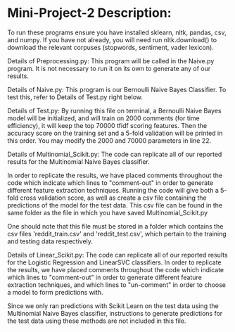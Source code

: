 # Mini-Project-2 Description:

To run these programs ensure you have installed sklearn, nltk, pandas, csv, and numpy. If you have not already, you will need run nltk.download() to download the relevant corpuses (stopwords, sentiment, vader lexicon).

Details of Preprocessing.py:
This program will be called in the Naive.py program. It is not necessary to run it on its own to generate any of our results. 

Details of Naive.py: 
This program is our Bernoulli Naive Bayes Classifier. To test this, refer to Details of Test.py right below.

Details of Test.py:
By running this file on terminal, a Bernoulli Naive Bayes model will be initialized, and will train on 2000 comments (for time efficiency), it will keep the top 70000 tfidf scoring features. Then the accuracy score on the training set and a 5-fold validation will be printed in this order. You may modify the 2000 and 70000 parameters in line 22. 


Details of Multinomial_Scikit.py:
The code can replicate all of our reported results for the Multinomial Naive Bayes classifier.

In order to replicate the results, we have placed comments throughout the code which indicate which lines to "comment-out" in order to generate different feature extraction techniques. Running the code will give both a 5-fold cross validation score, as well as create a csv file containing the predictions of the model for the test data. This csv file can be found in the same folder as the file in which you have saved Multinomial_Scikit.py

One should note that this file must be stored in a folder which contains the csv files 'reddit_train.csv' and 'reddit_test.csv', which pertain to the training and testing data respectively. 

Details of Linear_Scikit.py:
The code can replicate all of our reported results for the Logistic Regression and LinearSVC classifiers. In order to replicate the results, we have placed comments throughout the code which indicate which lines to "comment-out" in order to generate different feature extraction techniques, and which lines to "un-comment" in order to choose a model to form predictions with. 

Since we only ran predictions with Scikit Learn on the test data using the Multinomial Naive Bayes classifier, instructions to generate predictions for the test data using these methods are not included in this file. 




